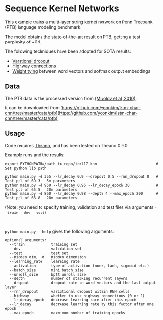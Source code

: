 
# Sequence Kernel Networks

This example trains a multi-layer string kernel network on Penn Treebank (PTB) language modeling benchmark.

The model obtains the state-of-the-art result on PTB, getting a test perplexity of ~64.

The following techniques have been adopted for SOTA results: 
- [Varational dropout](http://papers.nips.cc/paper/6241-a-theoretically-grounded-application-of-dropout-in-recurrent-neural-networks)
- [Highway connections](https://arxiv.org/abs/1505.00387)
- [Weight tying](https://arxiv.org/abs/1608.05859) between word vectors and softmax output embeddings

## Data

The PTB data is the processed version from [(Mikolov et al, 2010)](http://www.fit.vutbr.cz/research/groups/speech/publi/2010/mikolov_interspeech2010_IS100722.pdf).

It can be downloaded from [https://github.com/yoonkim/lstm-char-cnn/tree/master/data/ptb](https://github.com/yoonkim/lstm-char-cnn/tree/master/data/ptb)


## Usage

Code requires [Theano](http://deeplearning.net/software/theano/), and has been tested on Theano 0.9.0

Example runs and the results:

```
export PYTHONPATH=/path_to_repo/icml17_knn                           # Set python lib path

python main.py -d 355 --lr_decay 0.9 --dropout 0.5 --rnn_dropout 0   # Test ppl of 69.3,  5m parameters
python main.py -d 950 --lr_decay 0.95 --lr_decay_epoch 30            # Test ppl of 65.5,  20m parameters
python main.py -d 860 --lr_decay 0.98 --depth 4 --max_epoch 200      # Test ppl of 63.8,  20m parameters
```
(Note: you need to specify training, validation and test files via arguments `--train` `--dev` `--test`)

<br>

`python main.py --help` gives the following arguments:
```
optional arguments:
  --train            training set
  --dev              validation set
  --test             test set
  --hidden_dim, -d   hidden dimension
  --learning_rate    learning rate
  --activation       type of activation (none, tanh, sigmoid etc.)
  --batch_size       mini batch size
  --unroll_size      bptt unroll size
  --depth            number of stacking recurrent layers
  --dropout          dropout rate on word vectors and the last output layer
  --rnn_dropout      variational dropout within RNN cells
  --highway          whether to use highway connections (0 or 1)
  --lr_decay_epoch   decrease learning rate after this epoch
  --lr_decay         decrease learning rate by this factor after one epoch
  --max_epoch        maxmimum number of training epochs
```
